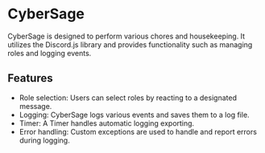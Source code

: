 # CyberSage

CyberSage is designed to perform various chores and housekeeping. It utilizes the Discord.js library and provides functionality such as managing roles and logging events.

## Features

- Role selection: Users can select roles by reacting to a designated message.
- Logging: CyberSage logs various events and saves them to a log file.
- Timer: A Timer handles automatic logging exporting.
- Error handling: Custom exceptions are used to handle and report errors during logging.
